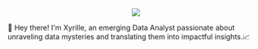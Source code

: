 <div id="header" align="center">
  <img src="https://media.giphy.com/media/v1.Y2lkPTc5MGI3NjExdDN4b3U3eGY3N2xsYmowZTZpZTdiOGVxamw4ZjhldTZ6b3R1NjZ2aCZlcD12MV9pbnRlcm5hbF9naWZfYnlfaWQmY3Q9Zw/L1R1tvI9svkIWwpVYr/giphy.gif"/>
</div>

👋 Hey there! I'm Xyrille, an emerging Data Analyst passionate about unraveling data mysteries and translating them into impactful insights.📈 

<!---
xyrncl/xyrncl is a ✨ special ✨ repository because its `README.md` (this file) appears on your GitHub profile.
You can click the Preview link to take a look at your changes.
--->
